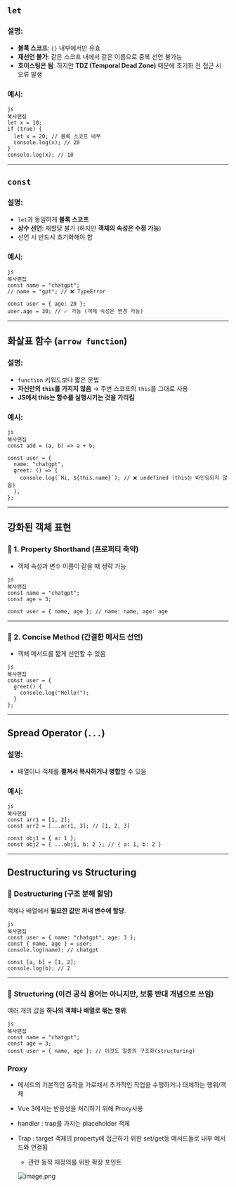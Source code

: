 ## `let`

### 설명:

- **블록 스코프**: `{}` 내부에서만 유효
- **재선언 불가**: 같은 스코프 내에서 같은 이름으로 중복 선언 불가능
- **호이스팅은 됨**: 하지만 **TDZ (Temporal Dead Zone)** 때문에 초기화 전 접근 시 오류 발생

### 예시:

```
js
복사편집
let x = 10;
if (true) {
  let x = 20; // 블록 스코프 내부
  console.log(x); // 20
}
console.log(x); // 10

```

---

## `const`

### 설명:

- `let`과 동일하게 **블록 스코프**
- **상수 선언**: 재할당 불가 (하지만 **객체의 속성은 수정 가능**)
- 선언 시 반드시 초기화해야 함

### 예시:

```
js
복사편집
const name = "chatgpt";
// name = "gpt"; // ❌ TypeError

const user = { age: 20 };
user.age = 30; // ✅ 가능 (객체 속성은 변경 가능)

```

---

## 화살표 함수 (`arrow function`)

### 설명:

- `function` 키워드보다 짧은 문법
- **자신만의 `this`를 가지지 않음** → 주변 스코프의 `this`를 그대로 사용
- **JS에서 this는 함수를 실행시키는 것을 가리킴**

### 예시:

```
js
복사편집
const add = (a, b) => a + b;

const user = {
  name: "chatgpt",
  greet: () => {
    console.log(`Hi, ${this.name}`); // ❌ undefined (this는 바인딩되지 않음)
  },
};

```

---

## 강화된 객체 표현

### 🔸 1. **Property Shorthand (프로퍼티 축약)**

- 객체 속성과 변수 이름이 같을 때 생략 가능

```
js
복사편집
const name = "chatgpt";
const age = 3;

const user = { name, age }; // name: name, age: age

```

---

### 🔸 2. **Concise Method (간결한 메서드 선언)**

- 객체 메서드를 짧게 선언할 수 있음

```
js
복사편집
const user = {
  greet() {
    console.log("Hello!");
  }
};

```

---

## Spread Operator (`...`)

### 설명:

- 배열이나 객체를 **펼쳐서 복사하거나 병합**할 수 있음

### 예시:

```
js
복사편집
const arr1 = [1, 2];
const arr2 = [...arr1, 3]; // [1, 2, 3]

const obj1 = { a: 1 };
const obj2 = { ...obj1, b: 2 }; // { a: 1, b: 2 }

```

---

## Destructuring vs Structuring

### 🔸 **Destructuring (구조 분해 할당)**

객체나 배열에서 **필요한 값만 꺼내 변수에 할당**.

```
js
복사편집
const user = { name: "chatgpt", age: 3 };
const { name, age } = user;
console.log(name); // chatgpt

const [a, b] = [1, 2];
console.log(b); // 2

```

---

### 🔸 **Structuring** (이건 공식 용어는 아니지만, 보통 반대 개념으로 쓰임)

여러 개의 값을 **하나의 객체나 배열로 묶는 행위**.

```
js
복사편집
const name = "chatgpt";
const age = 3;
const user = { name, age }; // 이것도 일종의 구조화(structuring)

```

### Proxy

- 메서드의 기본적인 동작을 가로채서 추가적인 작업을 수행하거나 대체하는 행위/객체
- Vue 3에서는 반응성을 처리하기 위해 Proxy사용
- handler : trap를 가지는 placeholder 객체
- Trap : target 객체의 property에 접근하기 위한 set/get등 메서드들로 내부 메서드와 연결됨
    - 관련 동작 재정의를 위한 확장 포인트
    
    ![image.png](attachment:1b1662ec-1840-4427-8f19-7f28124fadad:image.png)
